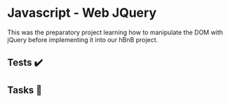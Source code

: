 # Javascript - Web JQuery
This was the preparatory project learning how to manipulate the DOM with jQuery before implementing it into our hBnB project.

## Tests ✔️

## Tasks 📃
